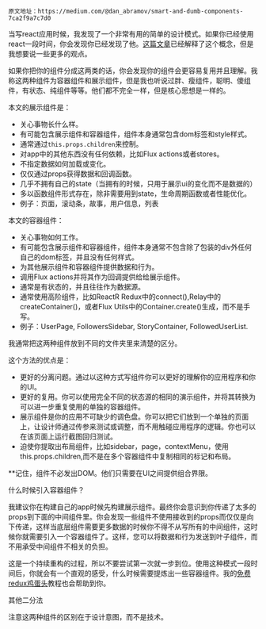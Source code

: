     原文地址：https://medium.com/@dan_abramov/smart-and-dumb-components-7ca2f9a7c7d0

当写react应用时候，我发现了一个非常有用的简单的设计模式。如果你已经使用react一段时间，你会发现你已经发现了他。[这篇文章](https://medium.com/@learnreact/container-components-c0e67432e005)已经解释了这个概念，但是我想要说一些更多的观点。

如果你把你的组件分成这两类的话，你会发现你的组件会更容易复用并且理解。我称这两种组件为容器组件和展示组件，但是我也听说过胖、瘦组件，聪明、傻组件，有状态、纯组件等等。他们都不完全一样，但是核心思想是一样的。

本文的展示组件是：
* 关心事物长什么样。
* 有可能包含展示组件和容器组件，组件本身通常包含dom标签和style样式。
* 通常通过`this.props.children`来控制。
* 对app中的其他东西没有任何依赖，比如Flux actions或者stores。
* 不指定数据如何加载或变化。
* 仅仅通过props获得数据和回调函数。
* 几乎不拥有自己的state（当拥有的时候，只用于展示ui的变化而不是数据的）
* 多以函数组件形式存在，除非需要用到state，生命周期函数或者性能优化。
* 例子：页面，滚动条，故事，用户信息，列表

本文的容器组件：
* 关心事物如何工作。
* 有可能包含展示组件和容器组件，组件本身通常不包含除了包装的div外任何自己的dom标签，并且没有任何样式。
* 为其他展示组件和容器组件提供数据和行为。
* 调用Flux actions并将其作为回调提供给给展示组件。
* 通常是有状态的，并且往往作为数据源。
* 通常使用高阶组件，比如ReactR Redux中的connect(),Relay中的createContainer()，或者Flux Utils中的Container.create()生成，而不是手写。
* 例子：UserPage, FollowersSidebar, StoryContainer, FollowedUserList.

我通常把这两种组件放到不同的文件夹里来清楚的区分。

这个方法的优点是：
* 更好的分离问题。通过以这种方式写组件你可以更好的理解你的应用程序和你的UI。
* 更好的复用。你可以使用完全不同的状态源的相同的演示组件，并将其转换为可以进一步重复使用的单独的容器组件。
* 展示组件是你的应用不可缺少的调色盘。你可以把它们放到一个单独的页面上，让设计师通过传参来测试或调整，而不用触碰应用程序的逻辑。你也可以在该页面上运行截图回归测试。
* 迫使你提取出布局组件，比如sidebar，page，contextMenu，使用this.props.children,而不是在多个容器组件中复制相同的标记和布局。

**记住，组件不必发出DOM。他们只需要在UI之间提供组合界限。

什么时候引入容器组件？

我建议你在构建自己的app时候先构建展示组件。最终你会意识到你传递了太多的props到下面的中间组件里。你会发现一些组件不使用接收到的props而仅仅是向下传递，这样当底层组件需要更多数据的时候你不得不从写所有的中间组件，这时候你就需要引入一个容器组件了。这样，您可以将数据和行为发送到叶子组件，而不用承受中间组件不相关的负担。

这是一个持续重构的过程，所以不要尝试第一次就一步到位。使用这种模式一段时间后，你就会有一个直观的感受，什么时候需要提炼出一些容器组件。我的[免费redux鸡蛋头](https://egghead.io/series/getting-started-with-redux)教程也会帮助到你。

其他二分法

注意这两种组件的区别在于设计意图，而不是技术。

